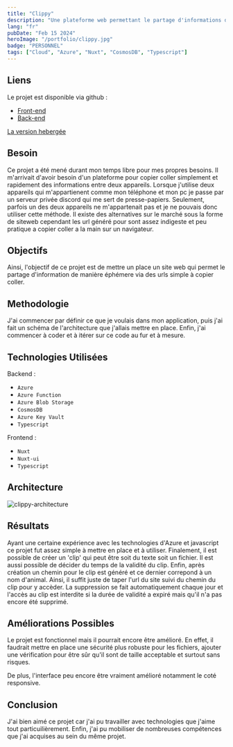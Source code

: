 ```yaml
---
title: "Clippy"
description: "Une plateforme web permettant le partage d'informations de manière éphémère, suivant le modèle de Pastebin."
lang: "fr"
pubDate: "Feb 15 2024"
heroImage: "/portfolio/clippy.jpg"
badge: "PERSONNEL"
tags: ["Cloud", "Azure", "Nuxt", "CosmosDB", "Typescript"]
---
```


## Liens
Le projet est disponible via github : 
* [Front-end](https://github.com/IssamSisbane/clippy-frontend)
* [Back-end](https://github.com/IssamSisbane/clippy-backend)

[La version hebergée](https://clippy.snzprojects.tech/)

## Besoin
Ce projet a été mené durant mon temps libre pour mes propres besoins. Il m'arrivait d'avoir besoin d'un plateforme pour copier coller simplement et rapidement des informations entre deux appareils. Lorsque j'utilise deux appareils qui m'appartienent comme mon téléphone et mon pc je passe par un serveur privée discord qui me sert de presse-papiers. Seulement, parfois un des deux appareils ne m'appartenait pas et je ne pouvais donc utiliser cette méthode. Il existe des alternatives sur le marché sous la forme de siteweb cependant les url généré pour sont assez indigeste et peu pratique a copier coller a la main sur un navigateur.

## Objectifs
Ainsi, l'objectif de ce projet est de mettre un place un site web qui permet le partage d'information de manière éphémere via des urls simple à copier coller.


## Methodologie
J'ai commencer par définir ce que je voulais dans mon application, puis j'ai fait un schéma de l'architecture que j'allais mettre en place. Enfin, j'ai commencer à coder et à itérer sur ce code au fur et à mesure.

## Technologies Utilisées
Backend :
* `Azure`
* `Azure Function`
* `Azure Blob Storage`
* `CosmosDB`
* `Azure Key Vault`
* `Typescript`

Frontend :
* `Nuxt`
* `Nuxt-ui`
* `Typescript`

## Architecture
![clippy-architecture](/portfolio/clippy-architecture.webp)


## Résultats
Ayant une certaine expérience avec les technologies d'Azure et javascript ce projet fut assez simple à mettre en place et à utiliser. Finalement, il est possible de créer un 'clip' qui peut être soit du texte soit un fichier. Il est aussi possible de décider du temps de la validité du clip. Enfin, après création un chemin pour le clip est généré et ce dernier correpond à un nom d'animal. Ainsi, il suffit juste de taper l'url du site suivi du chemin du clip pour y accèder. La suppression se fait automatiquement chaque jour et l'accès au clip est interdite si la durée de validité a expiré mais qu'il n'a pas encore été supprimé.

## Améliorations Possibles
Le projet est fonctionnel mais il pourrait encore être amélioré. En effet, il faudrait mettre en place une sécurité plus robuste pour les fichiers, ajouter une vérification pour être sûr qu'il sont de taille acceptable et surtout sans risques. 

De plus, l'interface peu encore être vraiment amélioré notamment le coté responsive.
 
## Conclusion
J'ai bien aimé ce projet car j'ai pu travailler avec technologies que j'aime tout particuilièrement. Enfin, j'ai pu mobiliser de nombreuses compétences que j'ai acquises au sein du même projet.
